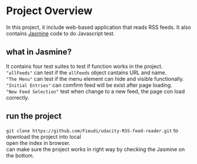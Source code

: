 # Project Overview
In this project, it include web-based application that reads RSS feeds. It also contains [Jasmine](https://jasmine.github.io/) code to do Javascript test.

## what in Jasmine?
It contains four test suites to test if function works in the project.<br />
`"allFeeds"` can test if the `allFeeds` object cantains URL and name.<br />
`"The Menu"` can test if the menu element can hide and visible functionally.<br />
`"Initial Entries"` can comfirm feed will be exist after page loading.<br />
`"New Feed Selection"` test when change to a new feed, the page con load correctly.<br />

## run the project
`git clone https://github.com/Fieudi/udacity-RSS-feed-reader.git` to download the project into local<br />
open the index in browser.<br />
can make sure the project works in right way by checking the Jasmine on the bottom.<br />




